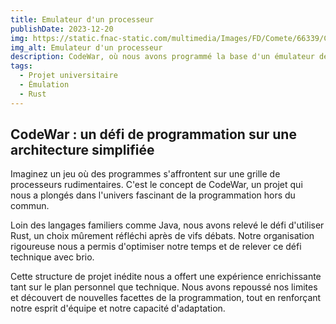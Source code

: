 ```yaml
---
title: Emulateur d'un processeur
publishDate: 2023-12-20
img: https://static.fnac-static.com/multimedia/Images/FD/Comete/66339/CCP_IMG_ORIGINAL/811761.jpg
img_alt: Emulateur d'un processeur
description: CodeWar, où nous avons programmé la base d'un émulateur de processeur sur une architecture simplifiée. Le CPU, la mémoire et les instructions sont les éléments clés de ce projet universitaire.
tags:
  - Projet universitaire
  - Émulation
  - Rust
---
```


## CodeWar : un défi de programmation sur une architecture simplifiée

Imaginez un jeu où des programmes s'affrontent sur une grille de processeurs rudimentaires. C'est le concept de CodeWar, un projet qui nous a plongés dans l'univers fascinant de la programmation hors du commun.

Loin des langages familiers comme Java, nous avons relevé le défi d'utiliser Rust, un choix mûrement réfléchi après de vifs débats. Notre organisation rigoureuse nous a permis d'optimiser notre temps et de relever ce défi technique avec brio.

Cette structure de projet inédite nous a offert une expérience enrichissante tant sur le plan personnel que technique. Nous avons repoussé nos limites et découvert de nouvelles facettes de la programmation, tout en renforçant notre esprit d'équipe et notre capacité d'adaptation.
